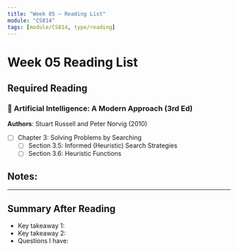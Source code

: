 ```yaml
---
title: "Week 05 — Reading List"
module: "CS814"
tags: [module/CS814, type/reading]
---
```


# Week 05 Reading List

## Required Reading

### 📖 Artificial Intelligence: A Modern Approach (3rd Ed)
**Authors**: Stuart Russell and Peter Norvig (2010)

- [ ] Chapter 3: Solving Problems by Searching
  - [ ] Section 3.5: Informed (Heuristic) Search Strategies
  - [ ] Section 3.6: Heuristic Functions

**Notes**:
-

---

## Summary After Reading
- Key takeaway 1:
- Key takeaway 2:
- Questions I have:
